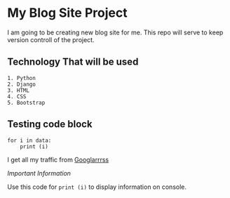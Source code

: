 My Blog Site Project
====================

I am going to be creating new blog site for me. This repo will serve to keep version controll of the project. 

Technology That will be used
----------------------------

    1. Python
    2. Django
    3. HTML
    4. CSS
    5. Bootstrap

Testing code block
------------------

    for i in data:
        print (i)


I get all my traffic from [Googlarrrss](https://www.google.com/)


*Important Information*

Use this code for `print (i)` to display information on console. 
